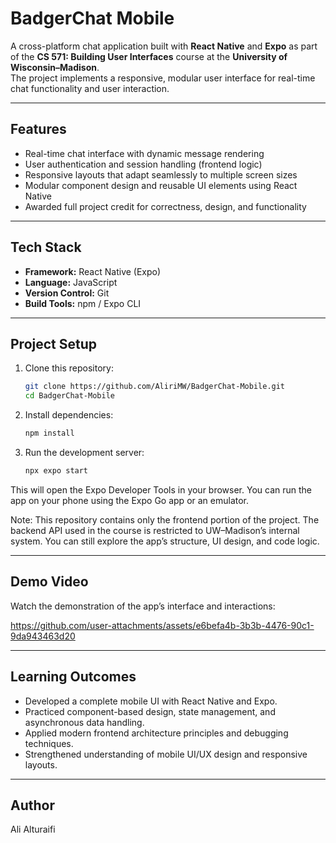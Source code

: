 # BadgerChat Mobile

A cross-platform chat application built with **React Native** and **Expo** as part of the **CS 571: Building User Interfaces** course at the **University of Wisconsin–Madison**.  
The project implements a responsive, modular user interface for real-time chat functionality and user interaction.

---

## Features

- Real-time chat interface with dynamic message rendering  
- User authentication and session handling (frontend logic)  
- Responsive layouts that adapt seamlessly to multiple screen sizes  
- Modular component design and reusable UI elements using React Native  
- Awarded full project credit for correctness, design, and functionality

---

## Tech Stack

- **Framework:** React Native (Expo)  
- **Language:** JavaScript  
- **Version Control:** Git  
- **Build Tools:** npm / Expo CLI  

---

## Project Setup

1. Clone this repository:
   ```bash
   git clone https://github.com/AliriMW/BadgerChat-Mobile.git
   cd BadgerChat-Mobile

2. Install dependencies:
   ```bash
   npm install

3. Run the development server:
   ```bash
   npx expo start

This will open the Expo Developer Tools in your browser.
You can run the app on your phone using the Expo Go app or an emulator.

Note:
This repository contains only the frontend portion of the project.
The backend API used in the course is restricted to UW–Madison’s internal system.
You can still explore the app’s structure, UI design, and code logic.

---

## Demo Video

Watch the demonstration of the app’s interface and interactions:

https://github.com/user-attachments/assets/e6befa4b-3b3b-4476-90c1-9da943463d20

---

## Learning Outcomes
- Developed a complete mobile UI with React Native and Expo.
- Practiced component-based design, state management, and asynchronous data handling.
- Applied modern frontend architecture principles and debugging techniques.
- Strengthened understanding of mobile UI/UX design and responsive layouts.

---

## Author
Ali Alturaifi
